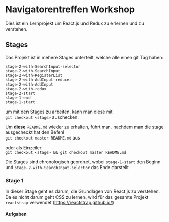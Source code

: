 
# Navigatorentreffen Workshop

Dies ist ein Lernprojekt 
um React.js und Redux zu erlernen und zu verstehen.

## Stages
Das Projekt ist in mehere Stages unterteilt, welche alle einen git Tag haben:

`stage-2-with-SearchInput-selector`<br/>
`stage-2-with-SearchInput`<br/>
`stage-2-with-RegisterList`<br/>
`stage-2-with-AddInput-reducer`<br/>
`stage-2-with-AddInput`<br/>
`stage-2-with-redux`<br/>
`stage-2-start`<br/>
`stage-1-end`<br/>
`stage-1-start`<br/>

um mit den Stages zu arbeiten, kann man diese mit
<br />`git checkout <stage>` auschecken.

Um **diese** `README.md` wieder zu erhalten, führt man, nachdem man die
stage ausgecheckt hat den Befehl
<br />`git checkout master README.md` aus

oder als Einzeiler:
<br />`git checkout <stage> && git checkout master README.md`

Die Stages sind chronologisch geordnet, wobei
`stage-1-start` den Beginn und 
`stage-2-with-SearchInput-selector` das Ende darstellt

### Stage 1
In dieser Stage geht es darum, die Grundlagen von React.js zu verstehen.
Da es nicht darum geht CSS zu lernen, wird für das gesamte Projekt
`reactstrap` verwendet (https://reactstrap.github.io/)

#### Aufgaben




